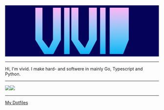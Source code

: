 ![GitHub Logo](/header2.png)
<hr>
Hi, I'm vivid.
I make hard- and softwere in mainly Go, Typescript and Python.

<hr>

<img src="https://github-readme-stats.vercel.app/api?username=vividsystem&show_icons=true&theme=tokyonight" height=180/><img src="https://github-readme-stats.vercel.app/api/top-langs/?hide=Vim%20script&username=vividsystem&theme=tokyonight&layout=compact" height=180/>


<hr />
<!--<details>
 <summary>Click here to see the technologies I use</summary>
  
  <img src="https://img.shields.io/static/v1?message=ArchLinux&label=&color=4191B3&logoColor=4191B3&labelColor=51C9FC&style=for-the-badge&logo=archlinux"></img>
  <img src="https://img.shields.io/static/v1?message=Go&label=&color=4191B3&logoColor=4191B3&labelColor=51C9FC&style=for-the-badge&logo=go"></img>
  <img src="https://img.shields.io/static/v1?message=Python&label=&color=4191B3&logoColor=4191B3&labelColor=51C9FC&style=for-the-badge&logo=python"></img>
  <img src="https://img.shields.io/static/v1?message=Tensorflow&label=&color=4191B3&logoColor=4191B3&labelColor=51C9FC&style=for-the-badge&logo=tensorflow"></img>
  <hr >
</details>
-->

<a href="https://github.com/vividsystem/dotfiles">My Dotfiles</a>
